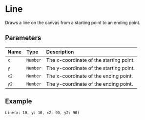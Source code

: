 # Line

Draws a line on the canvas from a starting point to an ending point.

## Parameters

| Name | Type   | Description                             |
| :--- | :----- | :-------------------------------------- |
| `x`  | `Number` | The x-coordinate of the starting point. |
| `y`  | `Number` | The y-coordinate of the starting point. |
| `x2` | `Number` | The x-coordinate of the ending point.   |
| `y2` | `Number` | The y-coordinate of the ending point.   |

## Example

```pencode
Line(x: 10, y: 10, x2: 90, y2: 90)
```
